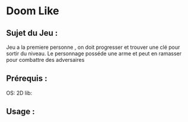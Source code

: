 # Doom Like
## Sujet du Jeu :
Jeu a la premiere personne , on doit progresser et trouver une clé pour sortir du niveau. Le personnage posséde une arme et peut en ramasser pour combattre des adversaires
## Prérequis :
OS:
2D lib:

## Usage :
